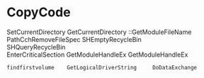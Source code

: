 CopyCode
========
SetCurrentDirectory
GetCurrentDirectory
::GetModuleFileName
PathCchRemoveFileSpec
   SHEmptyRecycleBin       
   SHQueryRecycleBin      
   EnterCriticalSection     GetModuleHandleEx  GetModuleHandleEx    
    
    findfirstvolume    GetLogicalDriverString     DoDataExchange
